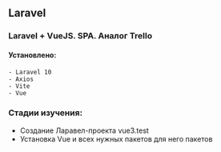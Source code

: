 ## Laravel

### Laravel + VueJS. SPA. Аналог Trello

#### Установлено:
    - Laravel 10
    - Axios
    - Vite
    - Vue

### Стадии изучения:
<ul>
    <li>Создание Ларавел-проекта vue3.test</li>
    <li>Установка Vue и всех нужных пакетов для него пакетов</li>
</ul>